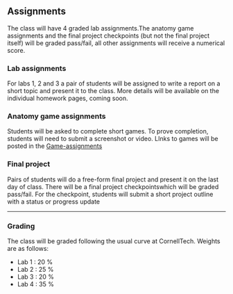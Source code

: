 ## Assignments

The class will have 4 graded lab assignments.The anatomy game assignments and the final project checkpoints (but not the final project itself) will be graded pass/fail, all other assignments will receive a numerical score.

### Lab assignments

For labs 1, 2 and 3 a pair of students will be assigned to write a report on a short topic and present it to the class. More details will be available on the individual homework pages, coming soon.

### Anatomy game assignments
Students will be asked to complete short games. To prove completion, students will need to submit a screenshot or video.
LInks to games will be posted in the [Game-assignments](https://github.com/cornelltech/INFO-5400/blob/content/Game-assignments.md)

### Final project

Pairs of students will do a free-form final project and present it on the last day of class. There will be a final project checkpointswhich will be graded pass/fail. For the checkpoint, students will submit a short project outline with a status or progress update
***

### Grading

The class will be graded following the usual curve at CornellTech. Weights are as follows:
* Lab 1 : 20 %
* Lab 2 : 25 %
* Lab 3 : 20 %
* Lab 4 : 35 %


